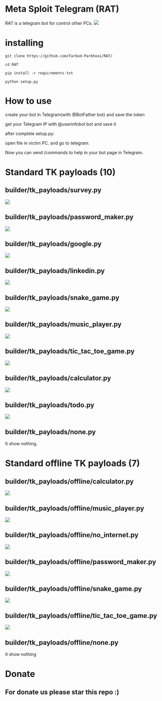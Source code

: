 # Meta Sploit Telegram (RAT) 
RAT is a telegram bot for control other PCs.
<img src="Files/first.jpeg" />

# installing

```
git clone https://github.com/Farbod-Parkhooi/RAT/

cd RAT

pip install -r requirements.txt

python setup.py
```

# How to use 

<p>

create your bot in Telegram(with @BotFather bot) and save the token

get your Telegram IP with @userinfobot bot and save it 

after complete setup.py:

open file in victim PC. and go to telegram.

Now you can send /commands to help in your bot page in Telegram.
</p>

# Standard TK payloads (10)

## builder/tk_payloads/survey.py
<img src="Files/survey.png" />

## builder/tk_payloads/password_maker.py
<img src="Files/password_maker.png" />

## builder/tk_payloads/google.py
<img src="Files/google.png" />

## builder/tk_payloads/linkedin.py
<img src="Files/linkedin.png" />

## builder/tk_payloads/snake_game.py
<img src="Files/snake_game.png" />

## builder/tk_payloads/music_player.py
<img src="Files/music_player.png" />

## builder/tk_payloads/tic_tac_toe_game.py
<img src="Files/tic_tac_toe_game.png" />

## builder/tk_payloads/calculator.py
<img src="Files/calculator.png" />

## builder/tk_payloads/todo.py
<img src="Files/todo.png" />

## builder/tk_payloads/none.py
<p>
It show nothing.
</p>

# Standard offline TK payloads (7)

## builder/tk_payloads/offline/calculator.py
<img src="Files/calculator.png" />

## builder/tk_payloads/offline/music_player.py
<img src="Files/music_player.png" />

## builder/tk_payloads/offline/no_internet.py
<img src="Files/no_internet.png" />

## builder/tk_payloads/offline/password_maker.py
<img src="Files/password_maker.png" />

## builder/tk_payloads/offline/snake_game.py
<img src="Files/snake_game.png" />

## builder/tk_payloads/offline/tic_tac_toe_game.py
<img src="Files/tic_tac_toe_game.png" />

## builder/tk_payloads/offline/none.py
<p>
It show nothing
</p>

# Donate

## <b> For donate us please star this repo :) </b>
